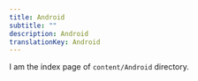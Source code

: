 ```yaml
---
title: Android
subtitle: ""
description: Android
translationKey: Android
---
```


I am the index page of `content/Android` directory.

